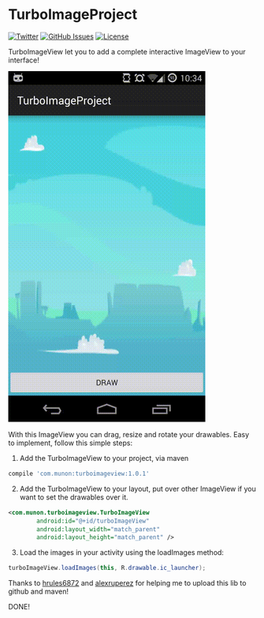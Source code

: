 # TurboImageProject
[![Twitter](http://img.shields.io/badge/contact-@drmunon-red.svg?style=flat)](http://twitter.com/drmunon)
[![GitHub Issues](http://img.shields.io/github/issues/Mun0n/TurboImageProject.svg?style=flat)](http://github.com/Mun0n/TurboImageProject/issues)
[![License](https://img.shields.io/badge/license-MIT-yellow.svg?style=flat)](http://opensource.org/licenses/MIT)


TurboImageView let you to add a complete interactive ImageView to your interface!

![TurboImageView preview](screenshot.gif)

With this ImageView you can drag, resize and rotate your drawables. Easy to implement, follow this simple steps:

1. Add the TurboImageView to your project, via maven

```gradle
compile 'com.munon:turboimageview:1.0.1'
```

2. Add the TurboImageView to your layout, put over other ImageView if you want to set the drawables over it.

```xml
<com.munon.turboimageview.TurboImageView
        android:id="@+id/turboImageView"
        android:layout_width="match_parent"
        android:layout_height="match_parent" />
```

3. Load the images in your activity using the loadImages method:

```java
turboImageView.loadImages(this, R.drawable.ic_launcher);
````

Thanks to [hrules6872](https://github.com/hrules6872) and [alexruperez](https://github.com/alexruperez) for helping me to upload this lib to github and maven! 

DONE!

